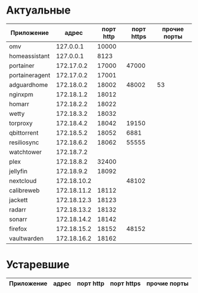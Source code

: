 # Актуальные
Приложение     | адрес       | порт http | порт https | прочие порты
---            | ---         | ---       | ---        | ---
omv            | 127.0.0.1   | 10000 
homeassistant  | 127.0.0.1   | 8123
portainer      | 172.17.0.2  | 17000     | 47000
portaineragent | 172.17.0.2  | 17001
adguardhome    | 172.18.0.2  | 18002     | 48002       | 53
nginxpm        | 172.18.1.2  | 18012
homarr         | 172.18.2.2  | 18022
wetty          | 172.18.3.2  | 18032
torproxy       | 172.18.4.2  | 18042     | 19150
qbittorrent    | 172.18.5.2  | 18052     | 6881
resiliosync    | 172.18.6.2  | 18062     | 55555
watchtower     | 172.18.7.2
plex           | 172.18.8.2  | 32400
jellyfin       | 172.18.9.2  | 18092
nextcloud      | 172.18.10.2 |           | 48102
calibreweb     | 172.18.11.2 | 18112
jackett        | 172.18.12.3 | 18123
radarr         | 172.18.13.2 | 18132
sonarr         | 172.18.14.2 | 18142
firefox        | 172.18.15.2 | 18152     | 48152
vaultwarden    | 172.18.16.2 | 18162

# Устаревшие
Приложение     | адрес       | порт http | порт https | прочие порты
---            | ---         | ---       | ---        | ---

